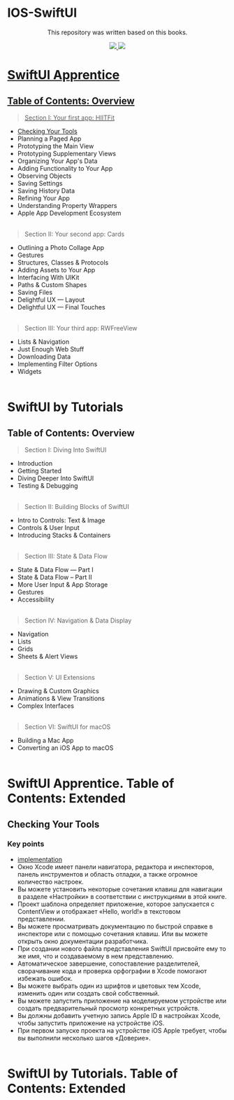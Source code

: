# IOS-SwiftUI

<p align='center'>
This repository was written based on this books.
<p align='center'>
</p>

<p align='center'>
  
<a href="https://www.raywenderlich.com/books/swiftui-apprentice" target="_blank">
<img src="https://img.shields.io/badge/SwiftUI Apprentice-yellow"/>
  
<a href="https://www.raywenderlich.com/books/swiftui-by-tutorials" target="_blank">
<img src="https://img.shields.io/badge/SwiftUI by Tutorials-yellowgreen"/>
  
<p align='center'>
</p>

# SwiftUI Apprentice
## Table of Contents: Overview
> Section I: Your first app: HIITFit
- [Checking Your Tools](https://github.com/egorskikh/IOS-SwiftUI#checking-your-tools)
- Planning a Paged App 
- Prototyping the Main View
- Prototyping Supplementary Views 
- Organizing Your App's Data
- Adding Functionality to Your App
- Observing Objects 
- Saving Settings 
- Saving History Data
- Refining Your App
- Understanding Property Wrappers
- Apple App Development Ecosystem
<br> </br>
> Section II: Your second app: Cards
- Outlining a Photo Collage App
- Gestures
- Structures, Classes & Protocols
- Adding Assets to Your App
- Interfacing With UIKit
- Paths & Custom Shapes
- Saving Files
- Delightful UX — Layout 
- Delightful UX — Final Touches 
<br> </br>
> Section III: Your third app: RWFreeView
- Lists & Navigation
- Just Enough Web Stuff 
- Downloading Data 
- Implementing Filter Options 
-  Widgets
<br> </br>

# SwiftUI by Tutorials
## Table of Contents: Overview
> Section I: Diving Into SwiftUI
- Introduction
- Getting Started
- Diving Deeper Into SwiftUI
- Testing & Debugging
<br> </br>
> Section II: Building Blocks of SwiftUI
- Intro to Controls: Text & Image
- Controls & User Input
- Introducing Stacks & Containers
<br> </br>
> Section III: State & Data Flow
- State & Data Flow — Part I
- State & Data Flow – Part II
- More User Input & App Storage
- Gestures
- Accessibility
<br> </br>
> Section IV: Navigation & Data Display
- Navigation
- Lists
- Grids
- Sheets & Alert Views
<br> </br>
> Section V: UI Extensions
- Drawing & Custom Graphics
- Animations & View Transitions
- Complex Interfaces
<br> </br>
> Section VI: SwiftUI for macOS
- Building a Mac App
- Converting an iOS App to macOS
<br> </br>

# SwiftUI Apprentice. Table of Contents: Extended
## **Checking Your Tools**
### Key points
- [implementation](https://github.com/egorskikh/IOS-SwiftUI/tree/main/Section%201.%20HIITFit/01-checking-your-tools)
- Окно Xcode имеет панели навигатора, редактора и инспекторов, панель инструментов и область отладки, а также огромное количество настроек.
- Вы можете установить некоторые сочетания клавиш для навигации в разделе «Настройки» в соответствии с инструкциями в этой книге.
- Проект шаблона определяет приложение, которое запускается с ContentView и отображает «Hello, world!» в текстовом представлении.
- Вы можете просматривать документацию по быстрой справке в инспекторе или с помощью сочетания клавиш. Или вы можете открыть окно документации разработчика.
- При создании нового файла представления SwiftUI присвойте ему то же имя, что и создаваемому в нем представлению.
- Автоматическое завершение, сопоставление разделителей, сворачивание кода и проверка орфографии в Xcode помогают избежать ошибок.
- Вы можете выбрать один из шрифтов и цветовых тем Xcode, изменить один или создать свой собственный.
- Вы можете запустить приложение на моделируемом устройстве или создать предварительный просмотр конкретных устройств.
- Вы должны добавить учетную запись Apple ID в настройках Xcode, чтобы запустить приложение на устройстве iOS.
- При первом запуске проекта на устройстве iOS Apple требует, чтобы вы выполнили несколько шагов «Доверие».
<br> </br>

# SwiftUI by Tutorials. Table of Contents: Extended
